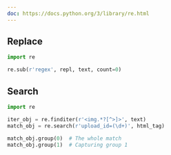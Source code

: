 ```yaml
---
doc: https://docs.python.org/3/library/re.html
---
```


## Replace

```python
import re

re.sub(r'regex', repl, text, count=0)
```

## Search

```python
import re

iter_obj = re.finditer(r'<img.*?[^>]>', text)
match_obj = re.search(r'upload_id=(\d+)', html_tag)

match_obj.group(0)  # The whole match
match_obj.group(1)  # Capturing group 1
```

